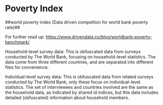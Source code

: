 # Poverty Index
##world poverty index (Data driven compettion for world bank poverty rate)##

For further read up: https://www.drivendata.co/blog/worldbank-poverty-benchmark/

Household-level survey data: This is obfuscated data from surveys conducted by The World Bank, focusing on household-level statistics. The data come from three different countries, and are separated into different files for convenience.


Individual-level survey data: This is obfuscated data from related surveys conducted by The World Bank, only these focus on individual-level statistics. The set of interviewees and countries involved are the same as the household data, as indicated by shared id indices, but this data includes detailed (obfuscated) information about household members.
